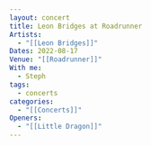 ```yaml
---
layout: concert
title: Leon Bridges at Roadrunner
Artists:
  - "[[Leon Bridges]]"
Dates: 2022-08-17
Venue: "[[Roadrunner]]"
With me:
  - Steph
tags:
  - concerts
categories:
  - "[[Concerts]]"
Openers:
  - "[[Little Dragon]]"
---
```

